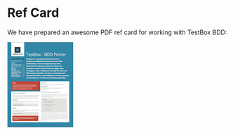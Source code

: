 # Ref Card

We have prepared an awesome PDF ref card for working with TestBox BDD:

[![TestBox BDD Refcard](../../.gitbook/assets/testbox-bdd-refcard-150.png)](https://github.com/ColdBox/cbox-refcards/raw/master/TestBox%20BDD%20Primer/TestBox-BDD-Refcard.pdf)

